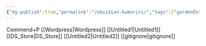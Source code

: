 ```yaml
---
{"dg-publish":true,"permalink":"/obsidian-kumoriri/","tags":["gardenEntry"]}
---
```


Commend+P
[[Wordpress\|Wordpress]]
[[Untitled1\|Untitled1]]
[[DS_Store\|DS_Store]]
[[Untitled2\|Untitled2]]
[[gitignore\|gitignore]]

